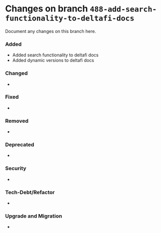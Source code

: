 # Changes on branch `488-add-search-functionality-to-deltafi-docs`
Document any changes on this branch here.
### Added
- Added search functionality to deltafi docs
- Added dynamic versions to deltafi docs

### Changed
-

### Fixed
-

### Removed
-

### Deprecated
-

### Security
-

### Tech-Debt/Refactor
-

### Upgrade and Migration
-
